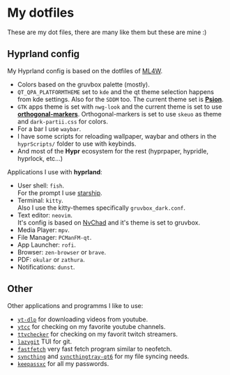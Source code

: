 # My dotfiles
These are my dot files, there are many like them but these are mine :)

## Hyprland config
My Hyprland config is based on the dotfiles of 
[ML4W](https://github.com/mylinuxforwork/dotfiles).

- Colors based on the gruvbox palette (mostly).
- `QT_QPA_PLATFORMTHEME` set to `kde` and the qt theme selection happens from 
kde settings. Also for the `SDDM` too. The current theme set is 
[**Psion**](https://store.kde.org/p/2138046).
- `GTK` apps theme is set with `nwg-look` and the current theme is set to use 
[**orthogonal-markers**](https://git.disroot.org/eudaimon/orthogonal-markers). 
Orthogonal-markers is set to use `skeuo` as theme and `dark-partii.css` for colors.
- For a bar I use `waybar`.
- I have some scripts for reloading wallpaper, waybar and others in the `hyprScripts/`
folder to use with keybinds.
- And most of the **Hypr** ecosystem for the rest (hyprpaper, hypridle, hyprlock, etc...)

Applications I use with **hyprland**:
- User shell: `fish`.  
For the prompt I use [starship](https://starship.rs/).
- Terminal: `kitty`.  
Also I use the kitty-themes specifically `gruvbox_dark.conf`.  
- Text editor: `neovim`.  
It's config is based on [NvChad](https://nvchad.com/) and it's theme is set to gruvbox.
- Media Player: `mpv`.
- File Manager: `PCManFM-qt`.
- App Launcher: `rofi`.
- Browser: `zen-browser` or `brave`.
- PDF: `okular` or `zathura`.
- Notifications: `dunst`.

## Other

Other applications and programms I like to use:
- [`yt-dlp`](https://github.com/yt-dlp/yt-dlp) for downloading videos from youtube.
- [`ytcc`](https://github.com/woefe/ytcc) for checking on my favorite youtube channels.
- [`ttvchecker`](https://github.com/n00bady/ttvchecker) for checking on my favorit twitch streamers.
- [`lazygit`](https://github.com/jesseduffield/lazygit) TUI for git.
- [`fastfetch`](https://github.com/fastfetch-cli/fastfetch) very fast fetch program similar to neofetch.
- [`syncthing`](https://syncthing.net/) and [`syncthingtray-qt6`](https://github.com/Martchus/syncthingtray) for my file syncing needs.
- [`keepassxc`](https://keepassxc.org/) for all my passwords.
